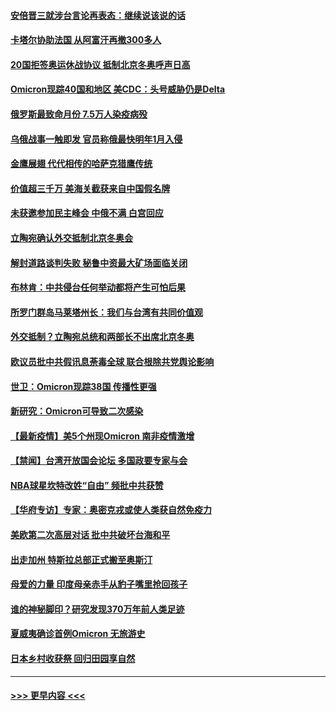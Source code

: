 #### [安倍晋三就涉台言论再表态：继续说该说的话](../pages/prog202/a103285142.md?t=12042001) 
#### [卡塔尔协助法国 从阿富汗再撤300多人](../pages/prog202/a103285081.md?t=12042001) 
#### [20国拒签奥运休战协议 抵制北京冬奥呼声日高](../pages/prog202/a103285045.md?t=12042001) 
#### [Omicron现踪40国和地区 美CDC：头号威胁仍是Delta](../pages/prog202/a103284943.md?t=12042001) 
#### [俄罗斯最致命月份  7.5万人染疫病殁](../pages/prog202/a103284870.md?t=12042001) 
#### [乌俄战事一触即发 官员称俄最快明年1月入侵](../pages/prog202/a103284851.md?t=12042001) 
#### [金鹰展翅 代代相传的哈萨克猎鹰传统](../pages/prog202/a103284691.md?t=12042001) 
#### [价值超三千万 美海关截获来自中国假名牌](../pages/prog202/a103284560.md?t=12042001) 
#### [未获邀参加民主峰会 中俄不满 白宫回应](../pages/prog202/a103284676.md?t=12042001) 
#### [立陶宛确认外交抵制北京冬奥会](../pages/prog202/a103284574.md?t=12042001) 
#### [解封道路谈判失败 秘鲁中资最大矿场面临关闭](../pages/prog202/a103284408.md?t=12042001) 
#### [布林肯：中共侵台任何举动都将产生可怕后果](../pages/prog202/a103284659.md?t=12042001) 
#### [所罗门群岛马莱塔州长：我们与台湾有共同价值观](../pages/prog202/a103284369.md?t=12042001) 
#### [外交抵制？立陶宛总统和两部长不出席北京冬奥](../pages/prog202/a103284447.md?t=12042001) 
#### [欧议员批中共假讯息荼毒全球 联合根除共党舆论影响](../pages/prog202/a103284313.md?t=12042001) 
#### [世卫：Omicron现踪38国 传播性更强](../pages/prog202/a103284281.md?t=12042001) 
#### [新研究：Omicron可导致二次感染](../pages/prog202/a103284402.md?t=12042001) 
#### [【最新疫情】美5个州现Omicron 南非疫情激增](../pages/prog202/a103284384.md?t=12042001) 
#### [【禁闻】台湾开放国会论坛 多国政要专家与会](../pages/prog202/a103284329.md?t=12042001) 
#### [NBA球星坎特改姓“自由” 频批中共获赞](../pages/prog202/a103284376.md?t=12042001) 
#### [【华府专访】专家：奥密克戎或使人类获自然免疫力](../pages/prog202/a103284344.md?t=12042001) 
#### [美欧第二次高层对话 批中共破坏台海和平](../pages/prog202/a103284288.md?t=12042001) 
#### [出走加州 特斯拉总部正式搬至奥斯汀](../pages/prog202/a103284291.md?t=12042001) 
#### [母爱的力量 印度母亲赤手从豹子嘴里抢回孩子](../pages/prog202/a103284205.md?t=12042001) 
#### [谁的神秘脚印？研究发现370万年前人类足迹](../pages/prog202/a103284202.md?t=12042001) 
#### [夏威夷确诊首例Omicron 无旅游史](../pages/prog202/a103284192.md?t=12042001) 
#### [日本乡村收获祭 回归田园享自然](../pages/prog202/a103284145.md?t=12042001) 

----
#### [ >>> 更早内容 <<< ](../indexes/prog202-earlier.md)

